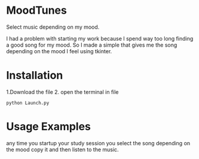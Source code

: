 # MoodTunes
Select music depending on my mood.

I had a problem with starting my work because I spend way too long finding a good song for my mood. So I made a simple that gives me the song depending on the mood I feel using tkinter. 

# Installation 
1.Download the file
2. open the terminal in file
   
`python Launch.py`
# Usage Examples

any time you startup your study session you select the song depending on the mood copy it and then listen to the music.


